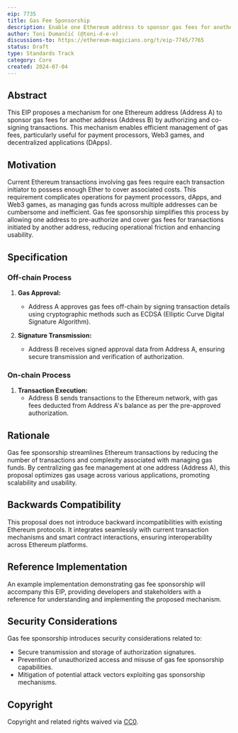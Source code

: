 ```yaml
---
eip: 7735
title: Gas Fee Sponsorship
description: Enable one Ethereum address to sponsor gas fees for another by authorizing and co-signing transactions.
author: Toni Dumančić (@toni-d-e-v)
discussions-to: https://ethereum-magicians.org/t/eip-7745/7765
status: Draft
type: Standards Track
category: Core
created: 2024-07-04
---
```

## Abstract

This EIP proposes a mechanism for one Ethereum address (Address A) to sponsor gas fees for another address (Address B) by authorizing and co-signing transactions. This mechanism enables efficient management of gas fees, particularly useful for payment processors, Web3 games, and decentralized applications (DApps).

## Motivation

Current Ethereum transactions involving gas fees require each transaction initiator to possess enough Ether to cover associated costs. This requirement complicates operations for payment processors, dApps, and Web3 games, as managing gas funds across multiple addresses can be cumbersome and inefficient. Gas fee sponsorship simplifies this process by allowing one address to pre-authorize and cover gas fees for transactions initiated by another address, reducing operational friction and enhancing usability.

## Specification

### Off-chain Process

1. **Gas Approval:**
   - Address A approves gas fees off-chain by signing transaction details using cryptographic methods such as ECDSA (Elliptic Curve Digital Signature Algorithm).
   
2. **Signature Transmission:**
   - Address B receives signed approval data from Address A, ensuring secure transmission and verification of authorization.

### On-chain Process

1. **Transaction Execution:**
   - Address B sends transactions to the Ethereum network, with gas fees deducted from Address A's balance as per the pre-approved authorization.

## Rationale

Gas fee sponsorship streamlines Ethereum transactions by reducing the number of transactions and complexity associated with managing gas funds. By centralizing gas fee management at one address (Address A), this proposal optimizes gas usage across various applications, promoting scalability and usability.

## Backwards Compatibility

This proposal does not introduce backward incompatibilities with existing Ethereum protocols. It integrates seamlessly with current transaction mechanisms and smart contract interactions, ensuring interoperability across Ethereum platforms.

## Reference Implementation

An example implementation demonstrating gas fee sponsorship will accompany this EIP, providing developers and stakeholders with a reference for understanding and implementing the proposed mechanism.

## Security Considerations

Gas fee sponsorship introduces security considerations related to:

- Secure transmission and storage of authorization signatures.
- Prevention of unauthorized access and misuse of gas fee sponsorship capabilities.
- Mitigation of potential attack vectors exploiting gas sponsorship mechanisms.

## Copyright

Copyright and related rights waived via [CC0](https://github.com/ethereum/EIPs/blob/f547d9900a72607fd855e66fad1ea36f707533b0/LICENSE.md).
